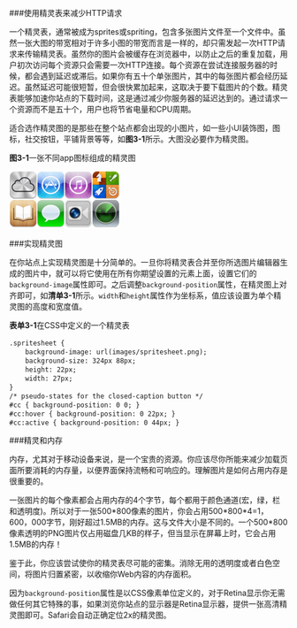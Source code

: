 ###使用精灵表来减少HTTP请求

一个精灵表，通常被成为sprites或spriting，包含多张图片文件至一个文件中。虽然一张大图的带宽相对于许多小图的带宽而言是一样的，却只需发起一次HTTP请求来传输精灵表。虽然你的图片会被缓存在浏览器中，以防止之后的重复加载，用户初次访问每个资源只会需要一次HTTP连接。每个资源在尝试连接服务器的时候，都会遇到延迟或滞后。如果你有五十个单张图片，其中的每张图片都会经历延迟。虽然延迟可能很短暂，但会很快累加起来，这取决于要下载图片的个数。精灵表能够加速你站点的下载时间，这是通过减少你服务器的延迟达到的。通过请求一个资源而不是五十个，用户也将节省电量和CPU周期。

适合选作精灵图的是那些在整个站点都会出现的小图片，如一些小UI装饰图，图标，社交按钮，平铺背景等等，如**图3-1**所示。大图没必要作为精灵图。

**图3-1**一张不同app图标组成的精灵图

<img src="img/7up_2x.png" style="width:200px;height:104px;">


###实现精灵图

在你站点上实现精灵图是十分简单的。一旦你将精灵表合并至你所选图片编辑器生成的图片中，就可以将它使用在所有你期望设置的元素上面，设置它们的`background-image`属性即可。之后调整`background-position`属性，在精灵图上对齐即可，如**清单3-1**所示。`width`和`height`属性作为坐标系，值应该设置为单个精灵图的高度和宽度值。

**表单3-1**在CSS中定义的一个精灵表

	.spritesheet {
    	background-image: url(images/spritesheet.png);
	    background-size: 324px 88px;
    	height: 22px;
	    width: 27px;
	}
	/* pseudo-states for the closed-caption button */
	#cc { background-position: 0 0; }
	#cc:hover { background-position: 0 22px; }
	#cc:active { background-position: 0 44px; }
	
###精灵和内存

内存，尤其对于移动设备来说，是一个宝贵的资源。你应该尽你所能来减少加载页面所要消耗的内存量，以便界面保持流畅和可响应的。理解图片是如何占用内存是很重要的。

一张图片的每个像素都会占用内存的4个字节，每个都用于颜色通道(宏，绿，栏和透明度)。所以对于一张500\*800像素的图片，你会占用500\*800\*4=1，600，000字节，刚好超过1.5MB的内存。这与文件大小是不同的。一个500*800像素透明的PNG图片仅占用磁盘几KB的样子，但当显示在屏幕上时，它会占用1.5MB的内存！


鉴于此，你应该尝试使你的精灵表尽可能的密集。消除无用的透明度或者白色空间，将图片归置紧密，以收缩你Web内容的内存面积。

因为`background-position`属性是以CSS像素单位定义的，对于Retina显示你无需做任何其它特殊的事，如果浏览你站点的显示器是Retina显示器，提供一张高清精灵图即可。Safari会自动正确定位2x的精灵图。




































	
	

